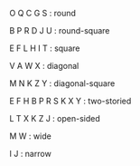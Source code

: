 O Q C G S : round

B P R D J U : round-square

E F L H I T : square

V A W X : diagonal

M N K Z Y : diagonal-square

E F H B P R S K X Y : two-storied

L T X K Z J : open-sided

M W : wide

I J : narrow
